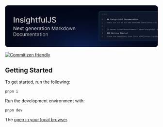 ![banner](./public/banner.svg)

[![Commitizen friendly](https://img.shields.io/badge/commitizen-friendly-brightgreen.svg)](http://commitizen.github.io/cz-cli/)

## Getting Started

To get started, run the following:

```bash
pnpm i
```

Run the development environment with:

```bash
pnpm dev
```

The [open in your local browser](http://localhost:3000).
